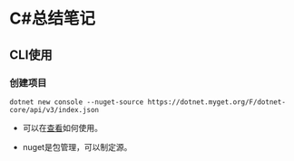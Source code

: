 # C#总结笔记

## CLI使用

### 创建项目

`dotnet new console --nuget-source https://dotnet.myget.org/F/dotnet-core/api/v3/index.json`

- 可以在[查看](https://docs.microsoft.com/zh-cn/dotnet/core/tools/dotnet-new?tabs=netcore22)如何使用。

- nuget是包管理，可以制定源。

